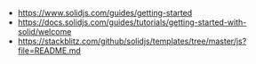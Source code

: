 - https://www.solidjs.com/guides/getting-started
- https://docs.solidjs.com/guides/tutorials/getting-started-with-solid/welcome
- https://stackblitz.com/github/solidjs/templates/tree/master/js?file=README.md